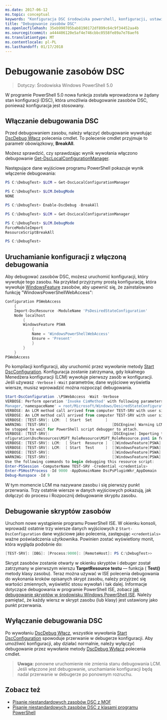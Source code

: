 ```yaml
---
ms.date: 2017-06-12
ms.topic: conceptual
keywords: "Konfiguracja DSC środowiska powershell, konfiguracji, ustawienia"
title: "Debugowanie zasobów DSC"
ms.openlocfilehash: 35eb990705bab8190172df899c64c9f34452aa4b
ms.sourcegitcommit: a444406120e5af4e746cbbc0558fe89a7e78aef6
ms.translationtype: MT
ms.contentlocale: pl-PL
ms.lasthandoff: 01/17/2018
---
```

# <a name="debugging-dsc-resources"></a>Debugowanie zasobów DSC

> Dotyczy: Środowiska Windows PowerShell 5.0

W programie PowerShell 5.0 nowa funkcja została wprowadzona w żądany stan konfiguracji (DSC), która umożliwia debugowanie zasobów DSC, ponieważ konfiguracja jest stosowany.

## <a name="enabling-dsc-debugging"></a>Włączanie debugowania DSC
Przed debugowaniem zasobu, należy włączyć debugowanie wywołując [DscDebug Włącz](https://technet.microsoft.com/en-us/library/mt517870.aspx) polecenia cmdlet. To polecenie cmdlet przyjmuje to parametr obowiązkowy, **BreakAll**. 

Możesz sprawdzić, czy sprawdzając wynik wywołania włączono debugowanie [Get-DscLocalConfigurationManager](https://technet.microsoft.com/en-us/library/dn407378.aspx).

Następujące dane wyjściowe programu PowerShell pokazuje wynik włączenie debugowania:


```powershell
PS C:\DebugTest> $LCM = Get-DscLocalConfigurationManager

PS C:\DebugTest> $LCM.DebugMode
NONE

PS C:\DebugTest> Enable-DscDebug -BreakAll

PS C:\DebugTest> $LCM = Get-DscLocalConfigurationManager

PS C:\DebugTest> $LCM.DebugMode
ForceModuleImport
ResourceScriptBreakAll

PS C:\DebugTest>
```


## <a name="starting-a-configuration-with-debug-enabled"></a>Uruchamianie konfiguracji z włączoną debugowania
Aby debugować zasobów DSC, możesz uruchomić konfiguracji, który wywołuje tego zasobu. Na przykład przyjrzymy prostą konfigurację, która wywołuje [WindowsFeature](windowsfeatureResource.md) zasobów, aby upewnić się, że zainstalowano funkcję "WindowsPowerShellWebAccess":

```powershell
Configuration PSWebAccess
    {
    Import-DscResource -ModuleName 'PsDesiredStateConfiguration'
    Node localhost
        {
        WindowsFeature PSWA
            {
            Name = 'WindowsPowerShellWebAccess'
            Ensure = 'Present'
            }
        }
    }
PSWebAccess
```
Po kompilacji konfiguracji, aby uruchomić przez wywołanie metody [Start DscConfiguration](https://technet.microsoft.com/en-us/library/dn521623.aspx). Konfiguracja zostanie zatrzymana, gdy lokalnego Menedżera konfiguracji (LCM) wywołuje pierwszy zasób w konfiguracji. Jeśli używasz `-Verbose` i `-Wait` parametrów, dane wyjściowe wyświetla wiersze, musisz wprowadzić można rozpocząć debugowania.

```powershell
Start-DscConfiguration .\PSWebAccess -Wait -Verbose
VERBOSE: Perform operation 'Invoke CimMethod' with following parameters, ''methodName' = SendConfigurationApply,'className' = MSFT_DSCLocalConfiguration
Manager,'namespaceName' = root/Microsoft/Windows/DesiredStateConfiguration'.
VERBOSE: An LCM method call arrived from computer TEST-SRV with user sid S-1-5-21-2127521184-1604012920-1887927527-108583.
VERBOSE: An LCM method call arrived from computer TEST-SRV with user sid S-1-5-21-2127521184-1604012920-1887927527-108583.
VERBOSE: [TEST-SRV]: LCM:  [ Start  Set      ]
WARNING: [TEST-SRV]:                            [DSCEngine] Warning LCM is in Debug 'ResourceScriptBreakAll' mode.  Resource script processing will 
be stopped to wait for PowerShell script debugger to attach.
VERBOSE: [TEST-SRV]:                            [DSCEngine] Importing the module C:\WINDOWS\system32\WindowsPowerShell\v1.0\Modules\PSDesiredStateCo
nfiguration\DscResources\MSFT_RoleResource\MSFT_RoleResource.psm1 in force mode.
VERBOSE: [TEST-SRV]: LCM:  [ Start  Resource ]  [[WindowsFeature]PSWA]
VERBOSE: [TEST-SRV]: LCM:  [ Start  Test     ]  [[WindowsFeature]PSWA]
VERBOSE: [TEST-SRV]:                            [[WindowsFeature]PSWA] Importing the module MSFT_RoleResource in force mode.
WARNING: [TEST-SRV]:                            [[WindowsFeature]PSWA] Resource is waiting for PowerShell script debugger to attach. 
Use the following commands to begin debugging this resource script:
Enter-PSSession -ComputerName TEST-SRV -Credential <credentials>
Enter-PSHostProcess -Id 9000 -AppDomainName DscPsPluginWkr_AppDomain
Debug-Runspace -Id 9
```
W tym momencie LCM ma nazywane zasobu i się pierwszy punkt przerwania. Trzy ostatnie wiersze w danych wyjściowych pokazują, jak dołączyć do procesu i Rozpocznij debugowanie skryptu zasobu.

## <a name="debugging-the-resource-script"></a>Debugowanie skryptów zasobów

Uruchom nowe wystąpienie programu PowerShell ISE. W okienku konsoli, wprowadź ostatnie trzy wiersze danych wyjściowych z `Start-DscConfiguration` dane wyjściowe jako polecenia, zastępując `<credentials>` ważne poświadczenia użytkownika. Powinien zostać wyświetlony monit, która wygląda podobnie do:

```powershell
[TEST-SRV]: [DBG]: [Process:9000]: [RemoteHost]: PS C:\DebugTest>>
```

Skrypt zasobów zostanie otwarty w okienku skryptów i debuger został zatrzymany w pierwszym wierszu **TargetResource testu** — funkcja ( **Test()** metody klasy zasobu).
Teraz można używać w ISE polecenia debugowania do wykonania kroków opisanych skrypt zasobu, należy przyjrzeć się wartości zmiennych, wyświetlić stosu wywołań i tak dalej. Informacje dotyczące debugowania w programie PowerShell ISE, zobacz [jak debugowanie skryptów w środowisku Windows PowerShell ISE](https://technet.microsoft.com/en-us/library/dd819480.aspx). Należy pamiętać, że każdy wiersz w skrypt zasobu (lub klasy) jest ustawiony jako punkt przerwania.

## <a name="disabling-dsc-debugging"></a>Wyłączanie debugowania DSC

Po wywołaniu [DscDebug Włącz](https://technet.microsoft.com/en-us/library/mt517870.aspx), wszystkie wywołania [Start DscConfiguration](https://technet.microsoft.com/en-us/library/dn521623.aspx) spowoduje przerwanie w debugerze konfiguracji. Aby umożliwić konfiguracji, aby działać normalnie, należy wyłączyć debugowanie przez wywołanie metody [DscDebug Wyłącz](https://technet.microsoft.com/en-us/library/mt517872.aspx) polecenia cmdlet.

>**Uwaga:** ponowne uruchomienie nie zmienia stanu debugowania LCM. Jeśli włączone jest debugowanie, uruchamianie konfiguracji będą nadal przerwanie w debugerze po ponownym rozruchu.


## <a name="see-also"></a>Zobacz też
- [Pisanie niestandardowych zasobów DSC z MOF](authoringResourceMOF.md) 
- [Pisanie niestandardowych zasobów DSC z klasami programu PowerShell](authoringResourceClass.md)


